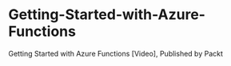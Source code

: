 # Getting-Started-with-Azure-Functions
Getting Started with Azure Functions [Video], Published by Packt
